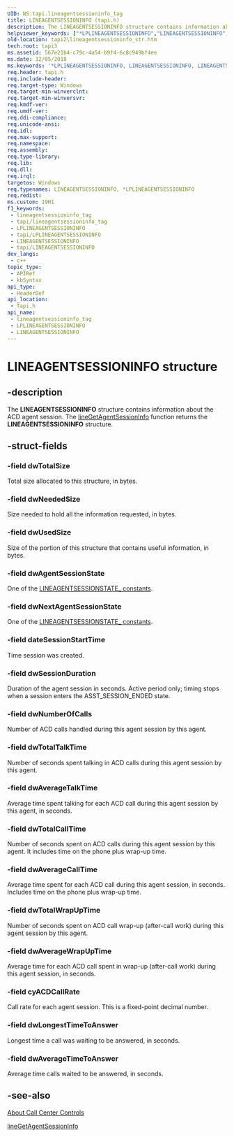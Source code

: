 ```yaml
---
UID: NS:tapi.lineagentsessioninfo_tag
title: LINEAGENTSESSIONINFO (tapi.h)
description: The LINEAGENTSESSIONINFO structure contains information about the ACD agent session. The lineGetAgentSessionInfo function returns the LINEAGENTSESSIONINFO structure.
helpviewer_keywords: ["*LPLINEAGENTSESSIONINFO","LINEAGENTSESSIONINFO","LINEAGENTSESSIONINFO structure [TAPI 2.2]","LPLINEAGENTSESSIONINFO","LPLINEAGENTSESSIONINFO structure pointer [TAPI 2.2]","_tapi2_lineagentsessioninfo_str","tapi/LINEAGENTSESSIONINFO","tapi/LPLINEAGENTSESSIONINFO","tapi2.lineagentsessioninfo_str"]
old-location: tapi2\lineagentsessioninfo_str.htm
tech.root: tapi3
ms.assetid: 567e21b4-c79c-4a54-b9f4-6c8c949bf4ee
ms.date: 12/05/2018
ms.keywords: '*LPLINEAGENTSESSIONINFO, LINEAGENTSESSIONINFO, LINEAGENTSESSIONINFO structure [TAPI 2.2], LPLINEAGENTSESSIONINFO, LPLINEAGENTSESSIONINFO structure pointer [TAPI 2.2], _tapi2_lineagentsessioninfo_str, tapi/LINEAGENTSESSIONINFO, tapi/LPLINEAGENTSESSIONINFO, tapi2.lineagentsessioninfo_str'
req.header: tapi.h
req.include-header: 
req.target-type: Windows
req.target-min-winverclnt: 
req.target-min-winversvr: 
req.kmdf-ver: 
req.umdf-ver: 
req.ddi-compliance: 
req.unicode-ansi: 
req.idl: 
req.max-support: 
req.namespace: 
req.assembly: 
req.type-library: 
req.lib: 
req.dll: 
req.irql: 
targetos: Windows
req.typenames: LINEAGENTSESSIONINFO, *LPLINEAGENTSESSIONINFO
req.redist: 
ms.custom: 19H1
f1_keywords:
 - lineagentsessioninfo_tag
 - tapi/lineagentsessioninfo_tag
 - LPLINEAGENTSESSIONINFO
 - tapi/LPLINEAGENTSESSIONINFO
 - LINEAGENTSESSIONINFO
 - tapi/LINEAGENTSESSIONINFO
dev_langs:
 - c++
topic_type:
 - APIRef
 - kbSyntax
api_type:
 - HeaderDef
api_location:
 - Tapi.h
api_name:
 - lineagentsessioninfo_tag
 - LPLINEAGENTSESSIONINFO
 - LINEAGENTSESSIONINFO
---
```


# LINEAGENTSESSIONINFO structure


## -description

The 
<b>LINEAGENTSESSIONINFO</b> structure contains information about the ACD agent session. The 
<a href="/windows/desktop/api/tapi/nf-tapi-linegetagentsessioninfo">lineGetAgentSessionInfo</a> function returns the 
<b>LINEAGENTSESSIONINFO</b> structure.

## -struct-fields

### -field dwTotalSize

Total size allocated to this structure, in bytes.

### -field dwNeededSize

Size needed to hold all the information requested, in bytes.

### -field dwUsedSize

Size of the portion of this structure that contains useful information, in bytes.

### -field dwAgentSessionState

One of the 
<a href="/windows/desktop/Tapi/lineagentsessionstate--constants">LINEAGENTSESSIONSTATE_ constants</a>.

### -field dwNextAgentSessionState

One of the 
<a href="/windows/desktop/Tapi/lineagentsessionstate--constants">LINEAGENTSESSIONSTATE_ constants</a>.

### -field dateSessionStartTime

Time session was created.

### -field dwSessionDuration

Duration of the agent session in seconds. Active period only; timing stops when a session enters the ASST_SESSION_ENDED state.

### -field dwNumberOfCalls

Number of ACD calls handled during this agent session by this agent.

### -field dwTotalTalkTime

Number of seconds spent talking in ACD calls during this agent session by this agent.

### -field dwAverageTalkTime

Average time spent talking for each ACD call during this agent session by this agent, in seconds.

### -field dwTotalCallTime

Number of seconds spent on ACD calls during this agent session by this agent. It includes time on the phone plus wrap-up time.

### -field dwAverageCallTime

Average time spent for each ACD call during this agent session, in seconds. Includes time on the phone plus wrap-up time.

### -field dwTotalWrapUpTime

Number of seconds spent on ACD call wrap-up (after-call work) during this agent session by this agent.

### -field dwAverageWrapUpTime

Average time for each ACD call spent in wrap-up (after-call work) during this agent session, in seconds.

### -field cyACDCallRate

Call rate for each agent session. This is a fixed-point decimal number.

### -field dwLongestTimeToAnswer

Longest time a call was waiting to be answered, in seconds.

### -field dwAverageTimeToAnswer

Average time calls waited to be answered, in seconds.

## -see-also

<a href="/windows/desktop/Tapi/about-call-center-controls">About Call Center Controls</a>



<a href="/windows/desktop/api/tapi/nf-tapi-linegetagentsessioninfo">lineGetAgentSessionInfo</a>

